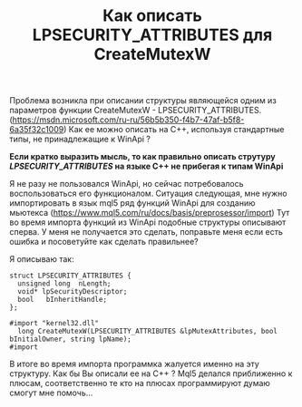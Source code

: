 ﻿---
title: "Как описать LPSECURITY_ATTRIBUTES для CreateMutexW"
se.owner.user_id: 16686
se.owner.display_name: "JamesBondCaesar"
se.owner.link: "https://ru.stackoverflow.com/users/16686/jamesbondcaesar"
se.link: "https://ru.stackoverflow.com/questions/865560/%d0%9a%d0%b0%d0%ba-%d0%be%d0%bf%d0%b8%d1%81%d0%b0%d1%82%d1%8c-lpsecurity-attributes-%d0%b4%d0%bb%d1%8f-createmutexw"
se.question_id: 865560
se.post_type: question
se.score: 1
---
<p>Проблема возникла при описании структуры являющейся одним из параметров функции CreateMutexW - LPSECURITY_ATTRIBUTES. (<a href="https://msdn.microsoft.com/ru-ru/56b5b350-f4b7-47af-b5f8-6a35f32c1009" rel="nofollow noreferrer">https://msdn.microsoft.com/ru-ru/56b5b350-f4b7-47af-b5f8-6a35f32c1009</a>) Как ее можно описать на С++, используя стандартные типы, не принадлежащие к WinApi ?</p>

<p><strong>Если кратко выразить мысль, то как правильно описать струтуру <em>LPSECURITY_ATTRIBUTES</em> на языке С++ не прибегая к типам WinApi</strong></p>

<p>Я не разу не пользовался WinApi, но сейчас потребовалось воспользоваться его функционалом. Ситуация следующая, мне нужно импортировать в язык mql5 ряд функций WinApi для созданию мьютекса (<a href="https://www.mql5.com/ru/docs/basis/preprosessor/import" rel="nofollow noreferrer">https://www.mql5.com/ru/docs/basis/preprosessor/import</a>) Тут во время импорта функций из WinApi подобные структуры описывают сперва. У меня не получается это сделать, поправьте меня если есть ошибка и посоветуйте как сделать правильнее?</p>

<p>Я описываю так:</p>

<pre><code>struct LPSECURITY_ATTRIBUTES {
  unsigned long  nLength;
  void* lpSecurityDescriptor;
  bool   bInheritHandle;
};

#import "kernel32.dll"
  long CreateMutexW(LPSECURITY_ATTRIBUTES &amp;lpMutexAttributes, bool bInitialOwner, string lpName);
#import 
</code></pre>

<p>В итоге во время импорта программка жалуется именно на эту структуру. Как бы Вы описали ее на C++ ? Mql5 делался приближенно к плюсам, соответственно те кто на плюсах программируют думаю смогут мне помочь...</p>
